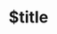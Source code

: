 ---
title: $title
second_title: .NET API संदर्भ के लिए Aspose.Diagram
description: $description
type: docs
weight: $weight
url: /hi/net/$ref/
---